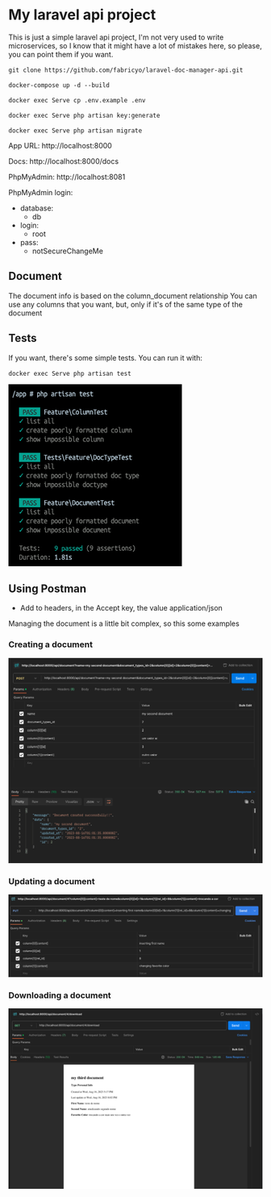 # My laravel api project

This is just a simple laravel api project,
I'm not very used to write microservices, 
so I know that it might have a lot of mistakes here,
so please, you can point them if you want.

```
git clone https://github.com/fabricyo/laravel-doc-manager-api.git
```

```
docker-compose up -d --build
```

```
docker exec Serve cp .env.example .env
```

```
docker exec Serve php artisan key:generate
```

```
docker exec Serve php artisan migrate
```

App URL: http://localhost:8000

Docs: http://localhost:8000/docs

PhpMyAdmin: http://localhost:8081

PhpMyAdmin login:
 - database:
   - db
 - login:
   - root
 - pass:
   - notSecureChangeMe

## Document
The document info is based on the column_document relationship
You can use any columns that you want, but, only if it's of the same type of the document

## Tests
If you want, there's some simple tests. 
You can run it with:

```
docker exec Serve php artisan test
```
![tests.png](Prints%2Ftests.png)

## Using Postman
- Add to headers, in the Accept key, the value application/json


Managing the document is a little bit complex, so this some examples

### Creating a document
![create_doc.png](Prints%2Fcreate_doc.png)

### Updating a document
![update_doc.png](Prints%2Fupdate_doc.png)

### Downloading a document
![download_pdf.png](Prints%2Fdownload_pdf.png)
